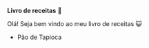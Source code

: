 **Livro de receitas** :bread:

Olá! Seja bem vindo ao meu livro de receitas :smiley_cat:

- Pão de Tapioca
